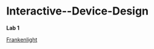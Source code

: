 # Interactive--Device-Design

**Lab 1**

[Frankenlight](https://github.com/TalGenkin/IDD-Fa18-Lab1)
